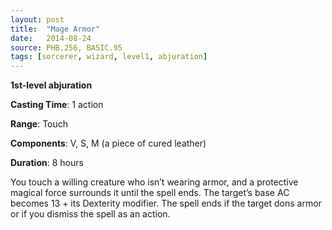 ```yaml
---
layout: post
title:  "Mage Armor"
date:   2014-08-24
source: PHB.256, BASIC.95
tags: [sorcerer, wizard, level1, abjuration]
---
```


**1st-level abjuration**

**Casting Time**: 1 action

**Range**: Touch

**Components**: V, S, M (a piece of cured leather)

**Duration**: 8 hours

You touch a willing creature who isn’t wearing armor, and a protective magical force surrounds it until the spell ends. The target’s base AC becomes 13 + its Dexterity modifier. The spell ends if the target dons armor or if you dismiss the spell as an action.